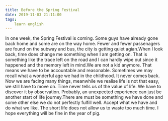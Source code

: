 ```yaml
---
title: Before the Spring Festival
date: 2019-11-03 21:11:00
tags:
    learn english
---
```

In one week, the Spring Festival is coming. Some guys have already gone back home and some are on the way home. Fewer and fewer passenagers are found on the subway and bus, the city is getting quiet agian.When I look back, time does change me something when I am getting on. That is something like the trace left on the road and I can hardly wipe out since it happened and the memory left in mind.We are not a kid anymore. That means we have to be accountable and reasonable. Sometimes we may recall what a wonderful age we had in the childhood. It never comes back. Now we are facing many things, meanwhile we realise life is not that easy, we still have to move on. Time never tells us of the value of life. We have to discover it by observation. Probably, an unexpected experience can just be another start of life journey.There are must be something we have done and some other else we do not perfectly fulfill well. Accept what we have and do what we like. The short life does not allow us to waste too much time. I hope everything will be fine in the year of pig.